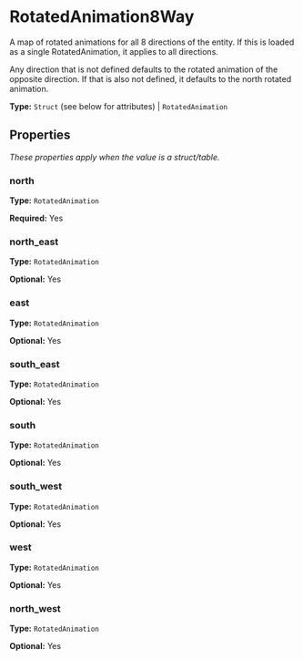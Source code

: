 # RotatedAnimation8Way

A map of rotated animations for all 8 directions of the entity. If this is loaded as a single RotatedAnimation, it applies to all directions.

Any direction that is not defined defaults to the rotated animation of the opposite direction. If that is also not defined, it defaults to the north rotated animation.

**Type:** `Struct` (see below for attributes) | `RotatedAnimation`

## Properties

*These properties apply when the value is a struct/table.*

### north

**Type:** `RotatedAnimation`

**Required:** Yes

### north_east

**Type:** `RotatedAnimation`

**Optional:** Yes

### east

**Type:** `RotatedAnimation`

**Optional:** Yes

### south_east

**Type:** `RotatedAnimation`

**Optional:** Yes

### south

**Type:** `RotatedAnimation`

**Optional:** Yes

### south_west

**Type:** `RotatedAnimation`

**Optional:** Yes

### west

**Type:** `RotatedAnimation`

**Optional:** Yes

### north_west

**Type:** `RotatedAnimation`

**Optional:** Yes

